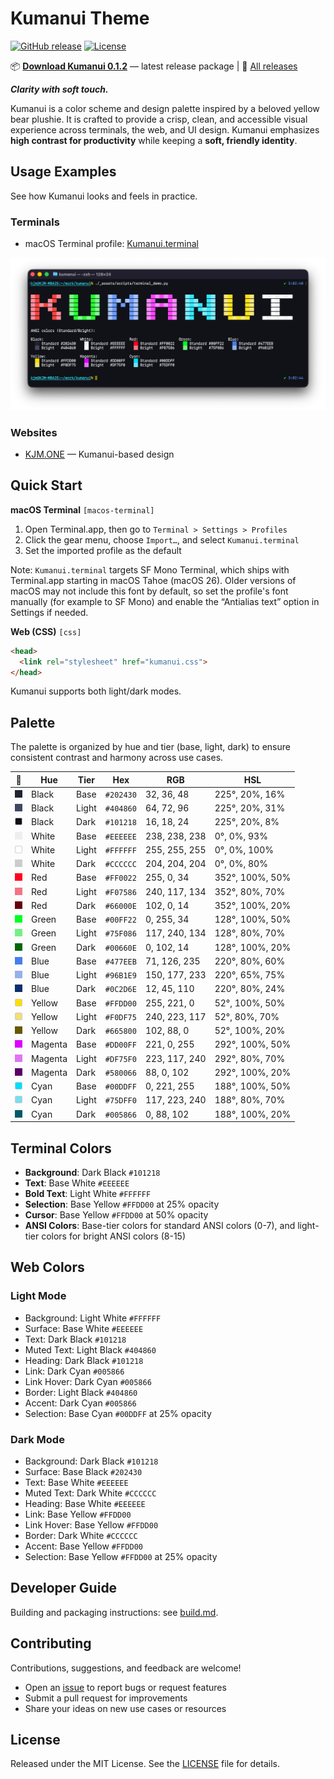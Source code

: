 # Kumanui Theme

[![GitHub release](https://img.shields.io/github/v/release/kjm8/kumanui)](https://github.com/kjm8/kumanui/releases) [![License](https://img.shields.io/github/license/kjm8/kumanui)](LICENSE)

📦 [**Download Kumanui 0.1.2**](https://github.com/kjm8/kumanui/releases/download/v0.1.2/kumanui-0.1.2.zip) — latest release package | 🔖 [All releases](https://github.com/kjm8/kumanui/releases)

***Clarity with soft touch.***

Kumanui is a color scheme and design palette inspired by a beloved yellow bear plushie. It is crafted to provide a crisp, clean, and accessible visual experience across terminals, the web, and UI design. Kumanui emphasizes **high contrast for productivity** while keeping a **soft, friendly identity**.

## Usage Examples

See how Kumanui looks and feels in practice.

### Terminals

- macOS Terminal profile: [Kumanui.terminal](dist/macos-terminal/Kumanui.terminal)

![Kumanui theme in macOS Terminal](_assets/screenshots/ss-macos-terminal.png)

### Websites

- [KJM.ONE](https://www.kjm.one/) — Kumanui-based design

## Quick Start

**macOS Terminal** `[macos-terminal]`

1. Open Terminal.app, then go to `Terminal > Settings > Profiles`
1. Click the gear menu, choose `Import…`, and select `Kumanui.terminal`
1. Set the imported profile as the default

Note: `Kumanui.terminal` targets SF Mono Terminal, which ships with Terminal.app starting in macOS Tahoe (macOS 26). Older versions of macOS may not include this font by default, so set the profile's font manually (for example to SF Mono) and enable the “Antialias text” option in Settings if needed.

**Web (CSS)** `[css]`

```html
<head>
  <link rel="stylesheet" href="kumanui.css">
</head>
```

Kumanui supports both light/dark modes.

## Palette

The palette is organized by hue and tier (base, light, dark) to ensure consistent contrast and harmony across use cases.

<!-- BEGIN:COLORS (generated from tokens/colors.yaml) -->
| 🎨 | Hue | Tier | Hex | RGB | HSL |
|---|-----|------|-----|-----|-----|
| <img src="_assets/swatches/202430.svg" width="12" height="12" alt="#202430" /> | Black    | Base  | `#202430` | 32, 36, 48 | 225°, 20%, 16% |
| <img src="_assets/swatches/404860.svg" width="12" height="12" alt="#404860" /> | Black    | Light | `#404860` | 64, 72, 96 | 225°, 20%, 31% |
| <img src="_assets/swatches/101218.svg" width="12" height="12" alt="#101218" /> | Black    | Dark  | `#101218` | 16, 18, 24 | 225°, 20%, 8% |
| <img src="_assets/swatches/EEEEEE.svg" width="12" height="12" alt="#EEEEEE" /> | White    | Base  | `#EEEEEE` | 238, 238, 238 | 0°, 0%, 93% |
| <img src="_assets/swatches/FFFFFF.svg" width="12" height="12" alt="#FFFFFF" /> | White    | Light | `#FFFFFF` | 255, 255, 255 | 0°, 0%, 100% |
| <img src="_assets/swatches/CCCCCC.svg" width="12" height="12" alt="#CCCCCC" /> | White    | Dark  | `#CCCCCC` | 204, 204, 204 | 0°, 0%, 80% |
| <img src="_assets/swatches/FF0022.svg" width="12" height="12" alt="#FF0022" /> | Red      | Base  | `#FF0022` | 255, 0, 34 | 352°, 100%, 50% |
| <img src="_assets/swatches/F07586.svg" width="12" height="12" alt="#F07586" /> | Red      | Light | `#F07586` | 240, 117, 134 | 352°, 80%, 70% |
| <img src="_assets/swatches/66000E.svg" width="12" height="12" alt="#66000E" /> | Red      | Dark  | `#66000E` | 102, 0, 14 | 352°, 100%, 20% |
| <img src="_assets/swatches/00FF22.svg" width="12" height="12" alt="#00FF22" /> | Green    | Base  | `#00FF22` | 0, 255, 34 | 128°, 100%, 50% |
| <img src="_assets/swatches/75F086.svg" width="12" height="12" alt="#75F086" /> | Green    | Light | `#75F086` | 117, 240, 134 | 128°, 80%, 70% |
| <img src="_assets/swatches/00660E.svg" width="12" height="12" alt="#00660E" /> | Green    | Dark  | `#00660E` | 0, 102, 14 | 128°, 100%, 20% |
| <img src="_assets/swatches/477EEB.svg" width="12" height="12" alt="#477EEB" /> | Blue     | Base  | `#477EEB` | 71, 126, 235 | 220°, 80%, 60% |
| <img src="_assets/swatches/96B1E9.svg" width="12" height="12" alt="#96B1E9" /> | Blue     | Light | `#96B1E9` | 150, 177, 233 | 220°, 65%, 75% |
| <img src="_assets/swatches/0C2D6E.svg" width="12" height="12" alt="#0C2D6E" /> | Blue     | Dark  | `#0C2D6E` | 12, 45, 110 | 220°, 80%, 24% |
| <img src="_assets/swatches/FFDD00.svg" width="12" height="12" alt="#FFDD00" /> | Yellow   | Base  | `#FFDD00` | 255, 221, 0 | 52°, 100%, 50% |
| <img src="_assets/swatches/F0DF75.svg" width="12" height="12" alt="#F0DF75" /> | Yellow   | Light | `#F0DF75` | 240, 223, 117 | 52°, 80%, 70% |
| <img src="_assets/swatches/665800.svg" width="12" height="12" alt="#665800" /> | Yellow   | Dark  | `#665800` | 102, 88, 0 | 52°, 100%, 20% |
| <img src="_assets/swatches/DD00FF.svg" width="12" height="12" alt="#DD00FF" /> | Magenta  | Base  | `#DD00FF` | 221, 0, 255 | 292°, 100%, 50% |
| <img src="_assets/swatches/DF75F0.svg" width="12" height="12" alt="#DF75F0" /> | Magenta  | Light | `#DF75F0` | 223, 117, 240 | 292°, 80%, 70% |
| <img src="_assets/swatches/580066.svg" width="12" height="12" alt="#580066" /> | Magenta  | Dark  | `#580066` | 88, 0, 102 | 292°, 100%, 20% |
| <img src="_assets/swatches/00DDFF.svg" width="12" height="12" alt="#00DDFF" /> | Cyan     | Base  | `#00DDFF` | 0, 221, 255 | 188°, 100%, 50% |
| <img src="_assets/swatches/75DFF0.svg" width="12" height="12" alt="#75DFF0" /> | Cyan     | Light | `#75DFF0` | 117, 223, 240 | 188°, 80%, 70% |
| <img src="_assets/swatches/005866.svg" width="12" height="12" alt="#005866" /> | Cyan     | Dark  | `#005866` | 0, 88, 102 | 188°, 100%, 20% |
<!-- END:COLORS -->

## Terminal Colors

<!-- BEGIN:TERMINAL (generated from tokens/colors.yaml) -->
- **Background**: Dark Black `#101218`
- **Text**: Base White `#EEEEEE`
- **Bold Text**: Light White `#FFFFFF`
- **Selection**: Base Yellow `#FFDD00` at 25% opacity
- **Cursor**: Base Yellow `#FFDD00` at 50% opacity
- **ANSI Colors**: Base-tier colors for standard ANSI colors (0-7), and light-tier colors for bright ANSI colors (8-15)
<!-- END:TERMINAL -->

## Web Colors

<!-- BEGIN:WEB (generated from tokens/colors.yaml) -->
### Light Mode
- Background: Light White `#FFFFFF`
- Surface: Base White `#EEEEEE`
- Text: Dark Black `#101218`
- Muted Text: Light Black `#404860`
- Heading: Dark Black `#101218`
- Link: Dark Cyan `#005866`
- Link Hover: Dark Cyan `#005866`
- Border: Light Black `#404860`
- Accent: Dark Cyan `#005866`
- Selection: Base Cyan `#00DDFF` at 25% opacity

### Dark Mode
- Background: Dark Black `#101218`
- Surface: Base Black `#202430`
- Text: Base White `#EEEEEE`
- Muted Text: Dark White `#CCCCCC`
- Heading: Base White `#EEEEEE`
- Link: Base Yellow `#FFDD00`
- Link Hover: Base Yellow `#FFDD00`
- Border: Dark White `#CCCCCC`
- Accent: Base Yellow `#FFDD00`
- Selection: Base Yellow `#FFDD00` at 25% opacity
<!-- END:WEB -->

## Developer Guide

Building and packaging instructions: see [build.md](build.md).

## Contributing

Contributions, suggestions, and feedback are welcome!

- Open an [issue](https://github.com/kjm8/kumanui/issues) to report bugs or request features
- Submit a pull request for improvements
- Share your ideas on new use cases or resources

## License

Released under the MIT License. See the [LICENSE](LICENSE) file for details.